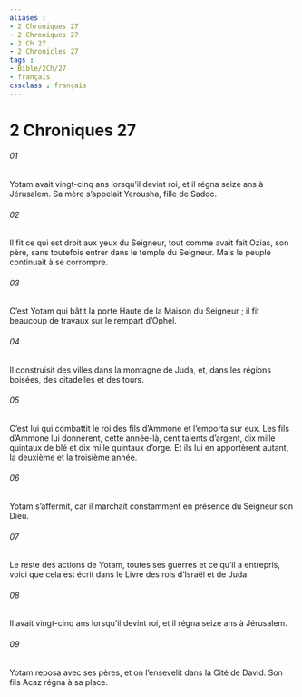 ```yaml
---
aliases : 
- 2 Chroniques 27
- 2 Chroniques 27
- 2 Ch 27
- 2 Chronicles 27
tags : 
- Bible/2Ch/27
- français
cssclass : français
---
```


# 2 Chroniques 27

###### 01
Yotam avait vingt-cinq ans lorsqu’il devint roi, et il régna seize ans à Jérusalem. Sa mère s’appelait Yerousha, fille de Sadoc.
###### 02
Il fit ce qui est droit aux yeux du Seigneur, tout comme avait fait Ozias, son père, sans toutefois entrer dans le temple du Seigneur. Mais le peuple continuait à se corrompre.
###### 03
C’est Yotam qui bâtit la porte Haute de la Maison du Seigneur ; il fit beaucoup de travaux sur le rempart d’Ophel.
###### 04
Il construisit des villes dans la montagne de Juda, et, dans les régions boisées, des citadelles et des tours.
###### 05
C’est lui qui combattit le roi des fils d’Ammone et l’emporta sur eux. Les fils d’Ammone lui donnèrent, cette année-là, cent talents d’argent, dix mille quintaux de blé et dix mille quintaux d’orge. Et ils lui en apportèrent autant, la deuxième et la troisième année.
###### 06
Yotam s’affermit, car il marchait constamment en présence du Seigneur son Dieu.
###### 07
Le reste des actions de Yotam,
toutes ses guerres et ce qu’il a entrepris,
voici que cela est écrit dans le Livre des rois d’Israël et de Juda.
###### 08
Il avait vingt-cinq ans lorsqu’il devint roi,
et il régna seize ans à Jérusalem.
###### 09
Yotam reposa avec ses pères,
et on l’ensevelit dans la Cité de David.
Son fils Acaz régna à sa place.
